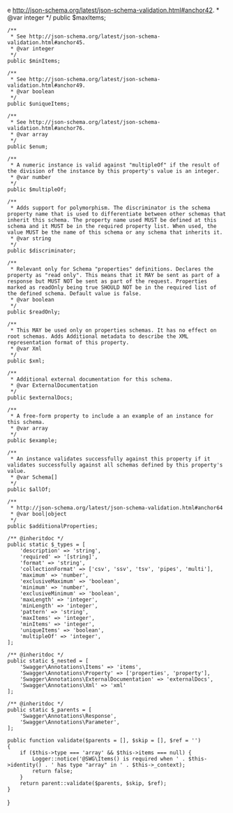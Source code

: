 e http://json-schema.org/latest/json-schema-validation.html#anchor42.
     * @var integer
     */
    public $maxItems;

    /**
     * See http://json-schema.org/latest/json-schema-validation.html#anchor45.
     * @var integer
     */
    public $minItems;

    /**
     * See http://json-schema.org/latest/json-schema-validation.html#anchor49.
     * @var boolean
     */
    public $uniqueItems;

    /**
     * See http://json-schema.org/latest/json-schema-validation.html#anchor76.
     * @var array
     */
    public $enum;

    /**
     * A numeric instance is valid against "multipleOf" if the result of the division of the instance by this property's value is an integer.
     * @var number
     */
    public $multipleOf;

    /**
     * Adds support for polymorphism. The discriminator is the schema property name that is used to differentiate between other schemas that inherit this schema. The property name used MUST be defined at this schema and it MUST be in the required property list. When used, the value MUST be the name of this schema or any schema that inherits it.
     * @var string
     */
    public $discriminator;

    /**
     * Relevant only for Schema "properties" definitions. Declares the property as "read only". This means that it MAY be sent as part of a response but MUST NOT be sent as part of the request. Properties marked as readOnly being true SHOULD NOT be in the required list of the defined schema. Default value is false.
     * @var boolean
     */
    public $readOnly;

    /**
     * This MAY be used only on properties schemas. It has no effect on root schemas. Adds Additional metadata to describe the XML representation format of this property.
     * @var Xml
     */
    public $xml;

    /**
     * Additional external documentation for this schema.
     * @var ExternalDocumentation
     */
    public $externalDocs;

    /**
     * A free-form property to include a an example of an instance for this schema.
     * @var array
     */
    public $example;

    /**
     * An instance validates successfully against this property if it validates successfully against all schemas defined by this property's value.
     * @var Schema[]
     */
    public $allOf;

    /**
     * http://json-schema.org/latest/json-schema-validation.html#anchor64
     * @var bool|object
     */
    public $additionalProperties;

    /** @inheritdoc */
    public static $_types = [
        'description' => 'string',
        'required' => '[string]',
        'format' => 'string',
        'collectionFormat' => ['csv', 'ssv', 'tsv', 'pipes', 'multi'],
        'maximum' => 'number',
        'exclusiveMaximum' => 'boolean',
        'minimum' => 'number',
        'exclusiveMinimum' => 'boolean',
        'maxLength' => 'integer',
        'minLength' => 'integer',
        'pattern' => 'string',
        'maxItems' => 'integer',
        'minItems' => 'integer',
        'uniqueItems' => 'boolean',
        'multipleOf' => 'integer',
    ];

    /** @inheritdoc */
    public static $_nested = [
        'Swagger\Annotations\Items' => 'items',
        'Swagger\Annotations\Property' => ['properties', 'property'],
        'Swagger\Annotations\ExternalDocumentation' => 'externalDocs',
        'Swagger\Annotations\Xml' => 'xml'
    ];

    /** @inheritdoc */
    public static $_parents = [
        'Swagger\Annotations\Response',
        'Swagger\Annotations\Parameter',
    ];

    public function validate($parents = [], $skip = [], $ref = '')
    {
        if ($this->type === 'array' && $this->items === null) {
            Logger::notice('@SWG\Items() is required when ' . $this->identity() . ' has type "array" in ' . $this->_context);
            return false;
        }
        return parent::validate($parents, $skip, $ref);
    }
}
                                                                                                                                     